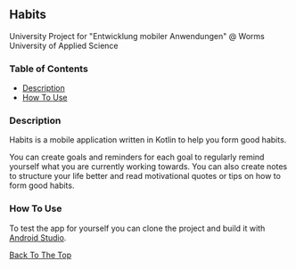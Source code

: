 ## Habits
University Project for "Entwicklung mobiler Anwendungen" @ Worms University of Applied Science

### Table of Contents

- [Description](#description)
- [How To Use](#how-to-use)

### Description

Habits is a mobile application written in Kotlin to help you form good habits. 

You can create goals and reminders for each goal to regularly remind yourself what you are currently working towards. You can also create notes to structure your life better and read motivational quotes or tips on how to form good habits. 

### How To Use

To test the app for yourself you can clone the project and build it with [Android Studio](https://developer.android.com/studio).

[Back To The Top](#habits)
